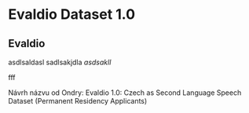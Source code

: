# Evaldio Dataset 1.0

## Evaldio

asdlsaldasl sadlsakjdla *asdsakll* 

fff

Návrh názvu od Ondry: Evaldio 1.0: Czech as Second Language Speech Dataset (Permanent Residency Applicants)
